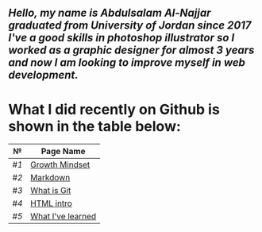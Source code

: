 ## *Hello, my name is Abdulsalam Al-Najjar graduated from University of Jordan since 2017 I've a good skills in photoshop illustrator so I worked as a graphic designer for almost 3 years and now I am looking to improve myself in web development.*

# What I did recently on Github is shown in the table below:

| №  |   Page Name |
|------|-------------|
|*#1* |[Growth Mindset](https://abdulsalamnaj.github.io/reading-notes/growthmind)  |
|*#2* |[Markdown](https://abdulsalamnaj.github.io/reading-notes/markdown)  |
|*#3*|[What is Git](https://abdulsalamnaj.github.io/reading-notes/what-is-git)|
|*#4*|[HTML intro](https://abdulsalamnaj.github.io/reading-notes/html-intro)|
|*#5*|[What I've learned](https://abdulsalamnaj.github.io/reading-notes/skills)|